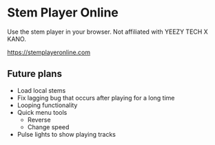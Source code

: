 # Stem Player Online
Use the stem player in your browser. Not affiliated with YEEZY TECH X KANO.

https://stemplayeronline.com

## Future plans
* Load local stems
* Fix lagging bug that occurs after playing for a long time
* Looping functionality
* Quick menu tools
  * Reverse
  * Change speed
* Pulse lights to show playing tracks
